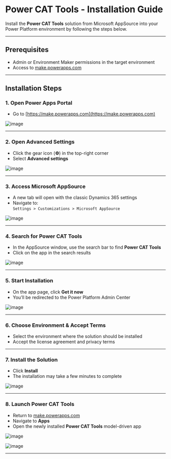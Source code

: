 # Power CAT Tools - Installation Guide

Install the **Power CAT Tools** solution from Microsoft AppSource into your Power Platform environment by following the steps below.

---

## Prerequisites

- Admin or Environment Maker permissions in the target environment
- Access to [make.powerapps.com](https://make.powerapps.com)


---

## Installation Steps

### 1. Open Power Apps Portal

- Go to [https://make.powerapps.com](https://make.powerapps.com)
  
![image](https://github.com/user-attachments/assets/4733fcd4-2dde-468a-9fff-b6985e0e0314)

---

### 2. Open Advanced Settings

- Click the gear icon (**⚙️**) in the top-right corner
- Select **Advanced settings**
  
![image](https://github.com/user-attachments/assets/28c6808e-7271-4368-bc78-b1243e6d7312)

---

### 3. Access Microsoft AppSource

- A new tab will open with the classic Dynamics 365 settings
- Navigate to:  
  `Settings > Customizations > Microsoft AppSource`

![image](https://github.com/user-attachments/assets/295f2174-2590-4cd9-aeff-166d316962e6)

---

### 4. Search for Power CAT Tools

- In the AppSource window, use the search bar to find **Power CAT Tools**
- Click on the app in the search results

![image](https://github.com/user-attachments/assets/4d44f451-cc03-4a36-a892-058e7bb18162)

---

### 5. Start Installation

- On the app page, click **Get it now**
- You’ll be redirected to the Power Platform Admin Center

![image](https://github.com/user-attachments/assets/d486dd51-b8ff-4925-a9bf-1fb072b849b7)

---

### 6. Choose Environment & Accept Terms

- Select the environment where the solution should be installed
- Accept the license agreement and privacy terms

---

### 7. Install the Solution

- Click **Install**
- The installation may take a few minutes to complete

![image](https://github.com/user-attachments/assets/a6a8e50b-2ce7-433d-abdb-da534bc5e1df)

---

### 8. Launch Power CAT Tools

- Return to [make.powerapps.com](https://make.powerapps.com)
- Navigate to **Apps**
- Open the newly installed **Power CAT Tools** model-driven app

![image](https://github.com/user-attachments/assets/a74231a4-9195-4e4e-b495-673e549a0ce4)

![image](https://github.com/user-attachments/assets/f50e6973-a130-4da3-8015-34934f01f2d2)

---

